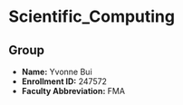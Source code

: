 # Scientific_Computing

## Group
- **Name:** Yvonne Bui
- **Enrollment ID:** 247572
- **Faculty Abbreviation:** FMA
